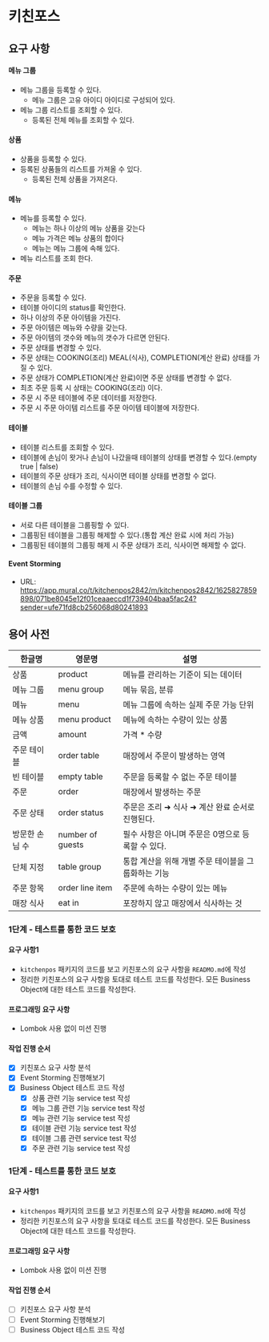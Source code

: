 # 키친포스

## 요구 사항

#### 메뉴 그룹
- 메뉴 그룹을 등록할 수 있다.
    * 메뉴 그룹은 고유 아이디 아이디로 구성되어 있다.
- 메뉴 그룹 리스트를 조회할 수 있다.
    * 등록된 전체 메뉴를 조회할 수 있다.

#### 상품
- 상품을 등록할 수 있다.
- 등록된 상품들의 리스트를 가져올 수 있다.
    - 등록된 전체 상품을 가져온다.
        
#### 메뉴
- 메뉴를 등록할 수 있다.
    - 메뉴는 하나 이상의 메뉴 상품을 갖는다
    - 메뉴 가격은 메뉴 상품의 합이다
    - 메뉴는 메뉴 그룹에 속해 있다. 
- 메뉴 리스트를 조회 한다.

#### 주문
- 주문을 등록할 수 있다.
- 테이블 아이디의 status를 확인한다.
- 하나 이상의 주문 아이템을 가진다.
- 주문 아이템은 메뉴와 수량을 갖는다.
- 주문 아이템의 갯수와 메뉴의 갯수가 다르면 안된다.
- 주문 상태를 변경할 수 있다.
- 주문 상태는 COOKING(조리) MEAL(식사), COMPLETION(계산 완료) 상태를 가질 수 있다.
- 주문 상태가 COMPLETION(계산 완료)이면 주문 상태를 변경할 수 없다.
- 최초 주문 등록 시 상태는 COOKING(조리) 이다.
- 주문 시 주문 테이블에 주문 데이터를 저장한다.
- 주문 시 주문 아이템 리스트를 주문 아이템 테이블에 저장한다.

#### 테이블
- 테이블 리스트를 조회할 수 있다.
- 테이블에 손님이 왓거나 손님이 나갔을때 테이블의 상태를 변경할 수 있다.(empty true | false)
- 테이블의 주문 상태가 조리, 식사이면 테이블 상태를 변경할 수 없다.
- 테이블의 손님 수를 수정할 수 있다.

#### 테이블 그룹
- 서로 다른 테이블을 그룹핑할 수 있다.
- 그룹핑된 테이블을 그룹핑 해제할 수 있다.(통합 계산 완료 시에 처리 가능)
- 그룹핑된 테이블의 그룹핑 해제 시 주문 상태가 조리, 식사이면 해제할 수 없다.

#### Event Storming
* URL: https://app.mural.co/t/kitchenpos2842/m/kitchenpos2842/1625827859898/071be8045e12f01ceaaeccd1f739404baa5fac24?sender=ufe71fd8cb256068d80241893

## 용어 사전

| 한글명 | 영문명 | 설명 |
| --- | --- | --- |
| 상품 | product | 메뉴를 관리하는 기준이 되는 데이터 |
| 메뉴 그룹 | menu group | 메뉴 묶음, 분류 |
| 메뉴 | menu | 메뉴 그룹에 속하는 실제 주문 가능 단위 |
| 메뉴 상품 | menu product | 메뉴에 속하는 수량이 있는 상품 |
| 금액 | amount | 가격 * 수량 |
| 주문 테이블 | order table | 매장에서 주문이 발생하는 영역 |
| 빈 테이블 | empty table | 주문을 등록할 수 없는 주문 테이블 |
| 주문 | order | 매장에서 발생하는 주문 |
| 주문 상태 | order status | 주문은 조리 ➜ 식사 ➜ 계산 완료 순서로 진행된다. |
| 방문한 손님 수 | number of guests | 필수 사항은 아니며 주문은 0명으로 등록할 수 있다. |
| 단체 지정 | table group | 통합 계산을 위해 개별 주문 테이블을 그룹화하는 기능 |
| 주문 항목 | order line item | 주문에 속하는 수량이 있는 메뉴 |
| 매장 식사 | eat in | 포장하지 않고 매장에서 식사하는 것 |

### 1단계 - 테스트를 통한 코드 보호
#### 요구 사항1
* ``kitchenpos`` 패키지의 코드를 보고 키친포스의 요구 사항을 ``READMO.md``에 작성
* 정리한 키친포스의 요구 사항을 토대로 테스트 코드를 작성한다. 모든 Business Object에 대한 테스트 코드를 작성한다.

#### 프로그래밍 요구 사항 
* Lombok 사용 없이 미션 진행

#### 작업 진행 순서
* [x] 키친포스 요구 사항 분석
* [x] Event Storming 진행해보기
* [x] Business Object 테스트 코드 작성
    * [x] 상품 관련 기능 service test 작성
    * [x] 메뉴 그룹 관련 기능 service test 작성
    * [x] 메뉴 관련 기능 service test 작성
    * [x] 테이블 관련 기능 service test 작성
    * [x] 테이블 그룹 관련 service test 작성
    * [x] 주문 관련 기능 service test 작성

### 1단계 - 테스트를 통한 코드 보호
#### 요구 사항1
* ``kitchenpos`` 패키지의 코드를 보고 키친포스의 요구 사항을 ``READMO.md``에 작성
* 정리한 키친포스의 요구 사항을 토대로 테스트 코드를 작성한다. 모든 Business Object에 대한 테스트 코드를 작성한다.

#### 프로그래밍 요구 사항 
* Lombok 사용 없이 미션 진행

#### 작업 진행 순서
* [ ] 키친포스 요구 사항 분석
* [ ] Event Storming 진행해보기
* [ ] Business Object 테스트 코드 작성
